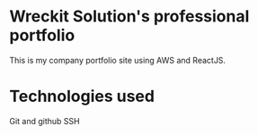 # Wreckit Solution's professional portfolio

This is my company portfolio site using AWS and ReactJS.

# Technologies used

Git and github
SSH